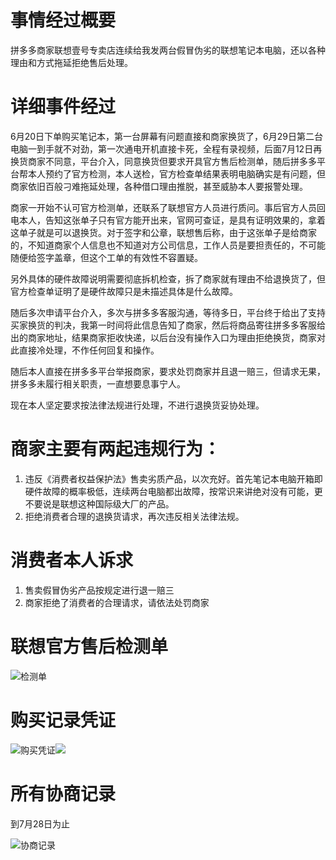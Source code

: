 # 事情经过概要

拼多多商家联想壹号专卖店连续给我发两台假冒伪劣的联想笔记本电脑，还以各种理由和方式拖延拒绝售后处理。

# 详细事件经过

6月20日下单购买笔记本，第一台屏幕有问题直接和商家换货了，6月29日第二台电脑一到手就不对劲，第一次通电开机直接卡死，全程有录视频，后面7月12日再换货商家不同意，平台介入，同意换货但要求开具官方售后检测单，随后拼多多平台帮本人预约了官方检测，本人送检，官方检查单结果表明电脑确实是有问题，但商家依旧百般刁难拖延处理，各种借口理由推脱，甚至威胁本人要报警处理。

商家一开始不认可官方检测单，还联系了联想官方人员进行质问。事后官方人员回电本人，告知这张单子只有官方能开出来，官网可查证，是具有证明效果的，拿着这单子就是可以退换货。对于签字和公章，联想售后称，由于这张单子是给商家的，不知道商家个人信息也不知道对方公司信息，工作人员是要担责任的，不可能随便给签字盖章，但这个工单的有效性不容置疑。

另外具体的硬件故障说明需要彻底拆机检查，拆了商家就有理由不给退换货了，但官方检查单证明了是硬件故障只是未描述具体是什么故障。

随后多次申请平台介入，多次与拼多多客服沟通，等待多日，平台终于给出了支持买家换货的判决，我第一时间将此信息告知了商家，然后将商品寄往拼多多客服给出的商家地址，结果商家拒收快递，以后台没有操作入口为理由拒绝换货，商家对此直接冷处理，不作任何回复和操作。

随后本人直接在拼多多平台举报商家，要求处罚商家并且退一赔三，但请求无果，拼多多未履行相关职责，一直想要息事宁人。

现在本人坚定要求按法律法规进行处理，不进行退换货妥协处理。

# 商家主要有两起违规行为：

1.  违反《消费者权益保护法》售卖劣质产品，以次充好。首先笔记本电脑开箱即硬件故障的概率极低，连续两台电脑都出故障，按常识来讲绝对没有可能，更不要说是联想这种国际级大厂的产品。
2.  拒绝消费者合理的退换货请求，再次违反相关法律法规。

# 消费者本人诉求

1.  售卖假冒伪劣产品按规定进行退一赔三
2.  商家拒绝了消费者的合理请求，请依法处罚商家

# 联想官方售后检测单

![检测单](https://cdn.nlark.com/yuque/0/2023/jpeg/22139374/1690536353258-0017bb95-ac4e-475a-9b56-d51e74252dd9.jpeg?x-oss-process=image/auto-orient,1)

  

  

  

  

  

# 购买记录凭证

![购买凭证](https://cdn.nlark.com/yuque/0/2023/jpeg/22139374/1690536352508-50924b82-8cb8-4140-b2ff-2fd7c259303c.jpeg)![](https://cdn.nlark.com/yuque/0/2023/jpeg/22139374/1690536352555-872a232b-f080-48c9-a7c7-9f6e9a22bebe.jpeg)

  

  

# 所有协商记录

到7月28日为止

![协商记录](https://cdn.nlark.com/yuque/0/2023/jpeg/22139374/1690536353471-44fc9329-aee5-43da-a8a2-2c256ef993bd.jpeg)